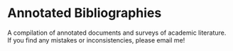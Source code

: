# Annotated Bibliographies

A compilation of annotated documents and surveys of academic literature. If you find any mistakes or inconsistencies, please email me!
